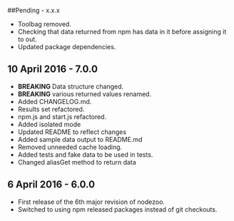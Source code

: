 ##Pending - x.x.x

* Toolbag removed.
* Checking that data returned from npm has data in it before assigning it to out.
* Updated package dependencies.

## 10 April 2016 - 7.0.0

* **BREAKING** Data structure changed.
* **BREAKING** various returned values renamed.
* Added CHANGELOG.md.
* Results set refactored.
* npm.js and start.js refactored.
* Added isolated mode
* Updated README to reflect changes
* Added sample data output to README.md
* Removed unneeded cache loading.
* Added tests and fake data to be used in tests.
* Changed aliasGet method to return data

## 6 April 2016 - 6.0.0

* First release of the 6th major revision of nodezoo.
* Switched to using npm released packages instead of git checkouts.

